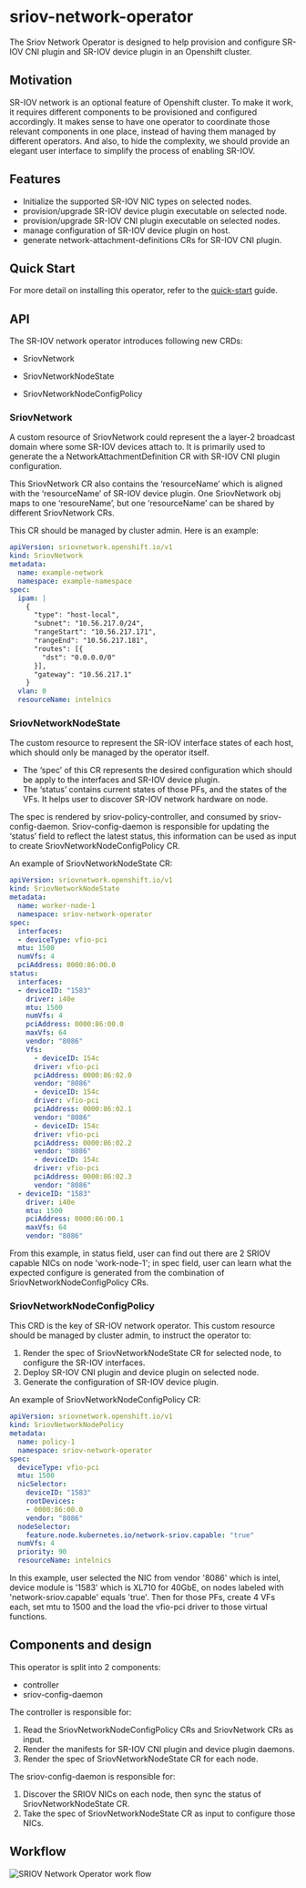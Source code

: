 # sriov-network-operator

The Sriov Network Operator is designed to help provision and configure SR-IOV CNI plugin and SR-IOV device plugin in an Openshift cluster.

## Motivation

SR-IOV network is an optional feature of Openshift cluster. To make it work, it requires different components to be provisioned and configured accordingly. It makes sense to have one operator to coordinate those relevant components in one place, instead of having them managed by different operators. And also, to hide the complexity, we should provide an elegant user interface to simplify the process of enabling SR-IOV.

## Features

- Initialize the supported SR-IOV NIC types on selected nodes.
- provision/upgrade SR-IOV device plugin executable on selected node.
- provision/upgrade SR-IOV CNI plugin executable on selected nodes.
- manage configuration of SR-IOV device plugin on host.
- generate network-attachment-definitions CRs for SR-IOV CNI plugin.

## Quick Start

For more detail on installing this operator, refer to the [quick-start](doc/quickstart.md) guide.

## API

The SR-IOV network operator introduces following new CRDs:

- SriovNetwork

- SriovNetworkNodeState

- SriovNetworkNodeConfigPolicy

### SriovNetwork

A custom resource of SriovNetwork could represent the a layer-2 broadcast domain where some SR-IOV devices attach to. It is primarily used to generate the a NetworkAttachmentDefinition CR with SR-IOV CNI plugin configuration. 

This SriovNetwork CR also contains the ‘resourceName’ which is aligned with the ‘resourceName’ of SR-IOV device plugin. One SriovNetwork obj maps to one ‘resoureName’, but one ‘resourceName’ can be shared by different SriovNetwork CRs.

This CR should be managed by cluster admin. Here is an example:

```yaml
apiVersion: sriovnetwork.openshift.io/v1
kind: SriovNetwork
metadata:
  name: example-network
  namespace: example-namespace
spec:
  ipam: |
    {
      "type": "host-local",
      "subnet": "10.56.217.0/24",
      "rangeStart": "10.56.217.171",
      "rangeEnd": "10.56.217.181",
      "routes": [{
        "dst": "0.0.0.0/0"
      }],
      "gateway": "10.56.217.1"
    }
  vlan: 0
  resourceName: intelnics
```

### SriovNetworkNodeState

The custom resource to represent the SR-IOV interface states of each host, which should only be managed by the operator itself.

- The ‘spec’ of this CR represents the desired configuration which should be apply to the interfaces and SR-IOV device plugin.
- The ‘status’ contains current states of those PFs, and the states of the VFs. It helps user to discover SR-IOV network hardware on node.

The spec is rendered by sriov-policy-controller, and consumed by sriov-config-daemon. Sriov-config-daemon is responsible for updating the ‘status’ field to reflect the latest status, this information can be used as input to create SriovNetworkNodeConfigPolicy CR.

An example of SriovNetworkNodeState CR:

```yaml
apiVersion: sriovnetwork.openshift.io/v1
kind: SriovNetworkNodeState
metadata:
  name: worker-node-1
  namespace: sriov-network-operator
spec:
  interfaces:
  - deviceType: vfio-pci
  mtu: 1500
  numVfs: 4
  pciAddress: 0000:86:00.0
status:
  interfaces:
  - deviceID: "1583"
    driver: i40e
    mtu: 1500
    numVfs: 4
    pciAddress: 0000:86:00.0
    maxVfs: 64
    vendor: "8086"
    Vfs:
      - deviceID: 154c
      driver: vfio-pci
      pciAddress: 0000:86:02.0
      vendor: "8086"
      - deviceID: 154c
      driver: vfio-pci
      pciAddress: 0000:86:02.1
      vendor: "8086"
      - deviceID: 154c
      driver: vfio-pci
      pciAddress: 0000:86:02.2
      vendor: "8086"
      - deviceID: 154c
      driver: vfio-pci
      pciAddress: 0000:86:02.3
      vendor: "8086"
  - deviceID: "1583"
    driver: i40e
    mtu: 1500
    pciAddress: 0000:86:00.1
    maxVfs: 64
    vendor: "8086"
```

From this example, in status field, user can find out there are 2 SRIOV capable NICs on node 'work-node-1'; in spec field, user can learn what the expected configure is generated from the combination of SriovNetworkNodeConfigPolicy CRs.

### SriovNetworkNodeConfigPolicy

This CRD is the key of SR-IOV network operator. This custom resource should be managed by cluster admin, to instruct the operator to:

1. Render the spec of SriovNetworkNodeState CR for selected node, to configure the SR-IOV interfaces.
2. Deploy SR-IOV CNI plugin and device plugin on selected node.
3. Generate the configuration of SR-IOV device plugin.

An example of SriovNetworkNodeConfigPolicy CR:

```yaml
apiVersion: sriovnetwork.openshift.io/v1
kind: SriovNetworkNodePolicy
metadata:
  name: policy-1
  namespace: sriov-network-operator
spec:
  deviceType: vfio-pci
  mtu: 1500
  nicSelector:
    deviceID: "1583"
    rootDevices:
    - 0000:86:00.0
    vendor: "8086"
  nodeSelector:
    feature.node.kubernetes.io/network-sriov.capable: "true"
  numVfs: 4
  priority: 90
  resourceName: intelnics
```

In this example, user selected the NIC from vendor '8086' which is intel, device module is '1583' which is XL710 for 40GbE, on nodes labeled with 'network-sriov.capable' equals 'true'. Then for those PFs, create 4 VFs each, set mtu to 1500 and the load the vfio-pci driver to those virtual functions.

## Components and design

This operator is split into 2 components:

- controller
- sriov-config-daemon

The controller is responsible for:

1. Read the SriovNetworkNodeConfigPolicy CRs and SriovNetwork CRs as input.
2. Render the manifests for SR-IOV CNI plugin and device plugin daemons.
3. Render the spec of SriovNetworkNodeState CR for each node.

The sriov-config-daemon is responsible for:

1. Discover the SRIOV NICs on each node, then sync the status of SriovNetworkNodeState CR.
2. Take the spec of SriovNetworkNodeState CR as input to configure those NICs.

## Workflow

![SRIOV Network Operator work flow](doc/images/workflow.png)
